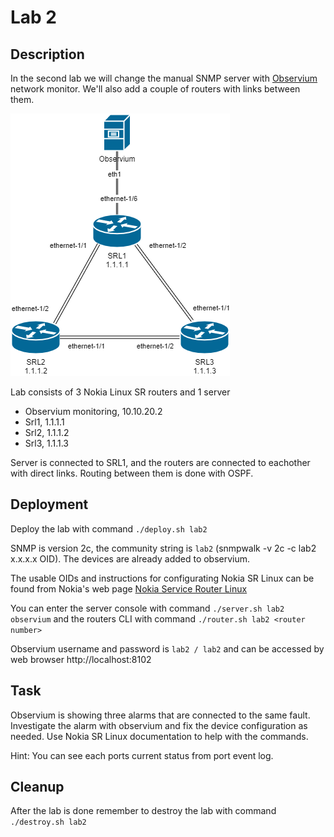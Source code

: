 # Lab 2

## Description

In the second lab we will change the manual SNMP server with [Observium](https://www.observium.org/) network monitor. We'll also add a couple of routers with links between them.

![Lab 2](lab2.drawio.png)

Lab consists of 3 Nokia Linux SR routers and 1 server
* Observium monitoring, 10.10.20.2
* Srl1, 1.1.1.1
* Srl2, 1.1.1.2
* Srl3, 1.1.1.3

Server is connected to SRL1, and the routers are connected to eachother with direct links. Routing between them is done with OSPF.

## Deployment

Deploy the lab with command `./deploy.sh lab2`


SNMP is version 2c, the community string is `lab2` (snmpwalk -v 2c -c lab2 x.x.x.x OID). The devices are already added to observium.

The usable OIDs and instructions for configurating Nokia SR Linux can be found from Nokia's web page [Nokia Service Router Linux](https://documentation.nokia.com/cgi-bin/dbaccessfilename.cgi/3HE16819AAAATQZZA01_V1_SR%20Linux%20R21.3%20Configuration%20Basics.pdf)

You can enter the server console with command `./server.sh lab2 observium` and the routers CLI with command `./router.sh lab2 <router number>`

Observium username and password is `lab2 / lab2` and can be accessed by web browser http://localhost:8102

## Task

Observium is showing three alarms that are connected to the same fault. Investigate the alarm with observium and fix the device configuration as needed. Use Nokia SR Linux documentation to help with the commands.

Hint: You can see each ports current status from port event log.

## Cleanup

After the lab is done remember to destroy the lab with command `./destroy.sh lab2`
